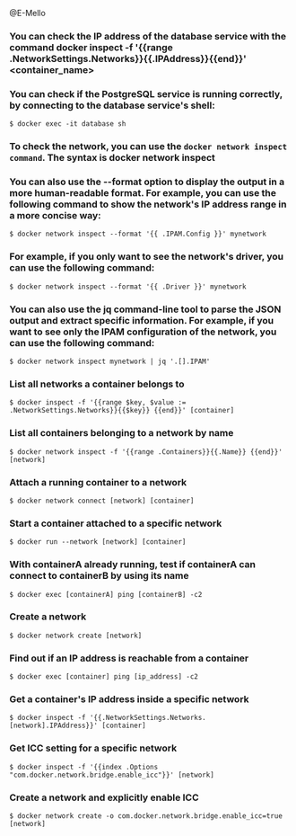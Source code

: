 @E-Mello

<!-- WebPage for help: https://maximorlov.com/4-reasons-why-your-docker-containers-cant-talk-to-each-other/#:~:text=Containers%20can%20only%20communicate%20with,can%20have%20multiple%20containers%20inside. -->

### You can check the IP address of the database service with the command docker inspect -f '{{range .NetworkSettings.Networks}}{{.IPAddress}}{{end}}' <container_name>

### You can check if the PostgreSQL service is running correctly, by connecting to the database service's shell:

    $ docker exec -it database sh

### To check the network, you can use the `docker network inspect command`. The syntax is docker network inspect <network-name>

### You can also use the --format option to display the output in a more human-readable format. For example, you can use the following command to show the network's IP address range in a more concise way:

    $ docker network inspect --format '{{ .IPAM.Config }}' mynetwork

### For example, if you only want to see the network's driver, you can use the following command:

    $ docker network inspect --format '{{ .Driver }}' mynetwork

### You can also use the jq command-line tool to parse the JSON output and extract specific information. For example, if you want to see only the IPAM configuration of the network, you can use the following command:

    $ docker network inspect mynetwork | jq '.[].IPAM'

### List all networks a container belongs to

    $ docker inspect -f '{{range $key, $value := .NetworkSettings.Networks}}{{$key}} {{end}}' [container]

### List all containers belonging to a network by name

    $ docker network inspect -f '{{range .Containers}}{{.Name}} {{end}}' [network]

### Attach a running container to a network

    $ docker network connect [network] [container]

### Start a container attached to a specific network

    $ docker run --network [network] [container]

### With containerA already running, test if containerA can connect to containerB by using its name

    $ docker exec [containerA] ping [containerB] -c2

### Create a network

    $ docker network create [network]

### Find out if an IP address is reachable from a container

    $ docker exec [container] ping [ip_address] -c2

### Get a container's IP address inside a specific network

    $ docker inspect -f '{{.NetworkSettings.Networks.[network].IPAddress}}' [container]

### Get ICC setting for a specific network

    $ docker inspect -f '{{index .Options "com.docker.network.bridge.enable_icc"}}' [network]

### Create a network and explicitly enable ICC

    $ docker network create -o com.docker.network.bridge.enable_icc=true [network]
